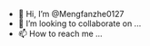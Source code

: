- 👋 Hi, I’m @Mengfanzhe0127
- 💞️ I’m looking to collaborate on ...
- 📫 How to reach me ...

<!---
Mengfanzhe0127/Mengfanzhe0127 is a ✨ special ✨ repository because its `README.md` (this file) appears on your GitHub profile.
You can click the Preview link to take a look at your changes.
--->
